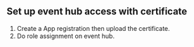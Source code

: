 ## Set up event hub access with certificate

1. Create a App registration then upload the certificate.
2. Do role assignment on event hub.